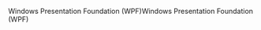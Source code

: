 <span data-ttu-id="09787-101">Windows Presentation Foundation (WPF)</span><span class="sxs-lookup"><span data-stu-id="09787-101">Windows Presentation Foundation (WPF)</span></span>